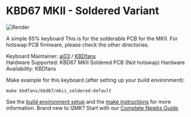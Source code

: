 # KBD67 MKII - Soldered Variant

![Render](https://i.imgur.com/W8jBycQ.png)

A simple 65% keyboard
This is for the solderable PCB for the MKII. For hotswap PCB firmware, please check the other directories.

Keyboard Maintainer: [ai03](https://github.com/ai03-2725) / [KBDfans](https://kbdfans.cn/)  
Hardware Supported: KBD67 MKII Soldered PCB (Not hotswap)
Hardware Availability: KBDfans

Make example for this keyboard (after setting up your build environment):

    make kbdfans/kbd67/mkii_soldered:default

See the [build environment setup](https://docs.qmk.fm/#/getting_started_build_tools) and the [make instructions](https://docs.qmk.fm/#/getting_started_make_guide) for more information. Brand new to QMK? Start with our [Complete Newbs Guide](https://docs.qmk.fm/#/newbs).
